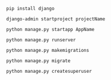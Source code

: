 ```
pip install django
```

```
django-admin startproject projectName
```

```
python manage.py startapp AppName
```

```
python manage.py runserver
```

```
python manage.py makemigrations
```

```
python manage.py migrate
```

```
python manage.py createsuperuser
```